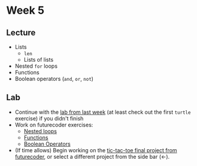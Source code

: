 # Week 5

## Lecture

- Lists
    - `len`
    - Lists of lists
- Nested `for` loops
- Functions
- Boolean operators (`and`, `or`, `not`)


## Lab

- Continue with the [lab from last week](./week-4) (at least check out the first `turtle` exercise) if you didn't finish
- Work on futurecoder exercises:
    - [Nested loops](https://futurecoder.io/course/#IntroducingNestedLoops)
    - [Functions](https://futurecoder.io/course/#DefiningFunctions)
    - [Boolean Operators](https://futurecoder.io/course/#IntroducingOr)
- (If time allows) Begin working on the [tic-tac-toe final project from futurecoder](https://futurecoder.io/course/#IntroducingTicTacToe), or select a different project from the side bar (<-).
